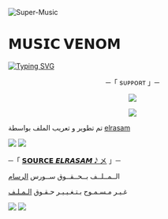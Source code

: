 ![Super-Music](https://graph.org/file/cea3ad6e3efd23d8d080c.jpg)
# 𝗠𝗨𝗦𝗜𝗖 𝗩𝗘𝗡𝗢𝗠

[![Typing SVG](https://readme-typing-svg.herokuapp.com/?lines=WELCOME+TO+MUSIC-Venom+AN+ADVANCE+BOT)](https://github.com/FM8Y/Super-Music)

<p align="center">
    ─「 sᴜᴩᴩᴏʀᴛ 」─
</p>

</h3>
<p align="center">
<a href="https://telegram.me/EE_47"><img src="https://img.shields.io/badge/-Support%20Group-blue.svg?style=for-the-badge&logo=Telegram"></a>
</p>
<p align="center">
<a href="https://telegram.me/Ve_m1"><img src="https://img.shields.io/badge/-Support%20Channel-blue.svg?style=for-the-badge&logo=Telegram"></a>
</p>

تم تطوير و تعريب الملف بواسطة [elrasam](https://t.me/Mahmod777777)

<img src="https://user-images.githubusercontent.com/73097560/115834477-dbab4500-a447-11eb-908a-139a6edaec5c.gif"> <img src="https://user-images.githubusercontent.com/73097560/115834477-dbab4500-a447-11eb-908a-139a6edaec5c.gif">




─「 [𝗦𝗢𝗨𝗥𝗖𝗘 𝙀𝙇𝙍𝘼𝙎𝘼𝙈 ‌𝅘𝅥𝅯 メ](https://t.me/Ve_m1) 」─ 


  الــمــلــف بــحــقــوق ســورس [الرسام](https://t.me/Ve_m1)

غـيـر مـسـمـوح بـتـغـيـيـر حـقـوق [الـمـلـف](https://t.me/Ve_m1)


<img src="https://user-images.githubusercontent.com/73097560/115834477-dbab4500-a447-11eb-908a-139a6edaec5c.gif"> <img src="https://user-images.githubusercontent.com/73097560/115834477-dbab4500-a447-11eb-908a-139a6edaec5c.gif">

